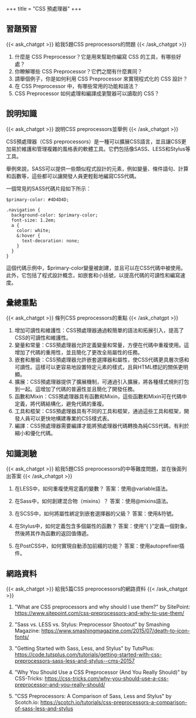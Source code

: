 +++
title = "CSS 預處理器"
+++
## 習題預習
{{< ask_chatgpt >}}
給我5題CSS preprocessors的問題
{{< /ask_chatgpt >}}



1. 什麼是 CSS Preprocessor？它是用來幫助你編寫 CSS 的工具，有哪些好處？
2. 你瞭解哪些 CSS Preprocessor？它們之間有什麼異同？
3. 請舉個例子，你是如何利用 CSS Preprocessor 來實現程式化的 CSS 設計？
4. 在 CSS Preprocessor 中，有哪些常用的功能和語法？
5. CSS Preprocessor 如何處理和編譯成瀏覽器可以讀取的 CSS？   

## 說明知識
{{< ask_chatgpt >}}
說明CSS preprocessors並舉例
{{< /ask_chatgpt >}}



CSS預處理器（CSS preprocessors）是一種可以擴展CSS語言，並且讓CSS更加易於維護和管理複雜的風格表的軟體工具。它們包括像SASS、LESS和Stylus等工具。

舉例來說，SASS可以提供一些類似程式設計的元素，例如變量、條件語句、計算和函數等，這些都可以讓開發人員更輕鬆地編寫CSS代碼。

一個常見的SASS代碼片段如下所示：

```
$primary-color: #4D4D4D;

.navigation {
  background-color: $primary-color;
  font-size: 1.2em;
  a {
    color: white;
    &:hover {
      text-decoration: none;
    }
  }
}
```

這個代碼示例中，$primary-color變量被創建，並且可以在CSS代碼中被使用。此外，它包括了程式設計概念，如嵌套和小括號，以提高代碼的可讀性和編寫速度。   

## 彙總重點
{{< ask_chatgpt >}}
條列CSS preprocessors的重點
{{< /ask_chatgpt >}}

1. 增加可讀性和維護性：CSS預處理器通過較簡單的語法和拓展引入，提高了CSS的可讀性和維護性。
2. 變量和常量：CSS預處理器允許定義變量和常量，方便在代碼中重複使用。這增加了代碼的重用性，並且簡化了更改全局屬性的任務。
3. 嵌套和層級：CSS預處理器允許嵌套選擇器和屬性，使CSS代碼更具層次感和可讀性。這樣可以更容易地設置特定元素的樣式，且與HTML標記的關係更明顯。
4. 擴展：CSS預處理器提供了擴展機制，可通過引入擴展，將各種樣式規則打包到一起。這增加了代碼的普遍性並且簡化了開發任務。
5. 函數和Mixin：CSS預處理器具有函數和Mixin，這些函數和Mixin可在代碼中定義，將代碼結構化，避免代碼的重複。
6. 工具和框架：CSS預處理器具有不同的工具和框架，通過這些工具和框架，開發人員可以更快地構建專業的CSS樣式表。
7. 編譯：CSS預處理器需要編譯才能將預處理器代碼轉換為純CSS代碼，有利於縮小和優化代碼。   

## 知識測驗
{{< ask_chatgpt >}}
給我5題CSS preprocessors的中等難度問題，並在後面列出答案
{{< /ask_chatgpt >}}



1. 在LESS中，如何重複使用定義的變數？
答案：使用@variable語法。

2. 在Sass中，如何創建混合物（mixins）？
答案：使用@mixins語法。

3. 在SCSS中，如何將屬性綁定到嵌套選擇器的父級？
答案：使用&符號。

4. 在Stylus中，如何定義包含多個屬性的函數？
答案：使用“{ }”定義一個對象，然後將其作為函數的返回值傳遞。

5. 在PostCSS中，如何實現自動添加前綴的功能？
答案：使用autoprefixer插件。   

## 網路資料
{{< ask_chatgpt >}}
給我5篇CSS preprocessors的網路資料
{{< /ask_chatgpt >}}



1. "What are CSS preprocessors and why should I use them?" by SitePoint: https://www.sitepoint.com/css-preprocessors-and-why-to-use-them/

2. "Sass vs. LESS vs. Stylus: Preprocessor Shootout" by Smashing Magazine: https://www.smashingmagazine.com/2015/07/death-to-icon-fonts/

3. "Getting Started with Sass, Less, and Stylus" by TutsPlus: https://code.tutsplus.com/tutorials/getting-started-with-css-preprocessors-sass-less-and-stylus--cms-20157

4. "Why You Should Use a CSS Preprocessor (And You Really Should)" by CSS-Tricks: https://css-tricks.com/why-you-should-use-a-css-preprocessor-and-you-really-should/

5. "CSS Preprocessors: A Comparison of Sass, Less and Stylus" by Scotch.io: https://scotch.io/tutorials/css-preprocessors-a-comparison-of-sass-less-and-stylus   


